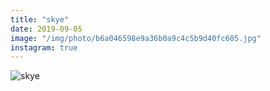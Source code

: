 ```yaml
---
title: "skye"
date: 2019-09-05
image: "/img/photo/b6a046598e9a36b0a9c4c5b9d40fc605.jpg"
instagram: true
---
```


![skye](/img/photo/b6a046598e9a36b0a9c4c5b9d40fc605.jpg)

